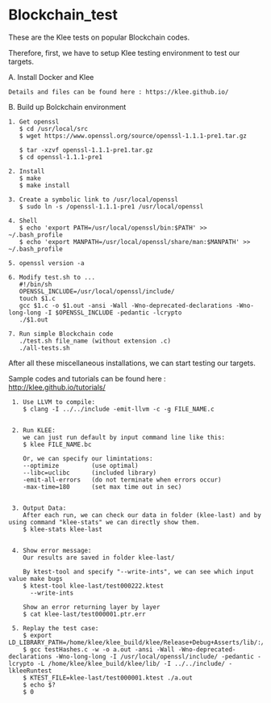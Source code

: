 # Blockchain_test

These are the Klee tests on popular Blockchain codes.

Therefore, first, we have to setup Klee testing environment to test our targets.

A. Install Docker and Klee

    Details and files can be found here : https://klee.github.io/


B. Build up Bolckchain environment

    1. Get openssl
       $ cd /usr/local/src
       $ wget https://www.openssl.org/source/openssl-1.1.1-pre1.tar.gz

       $ tar -xzvf openssl-1.1.1-pre1.tar.gz
       $ cd openssl-1.1.1-pre1

    2. Install
       $ make
       $ make install

    3. Create a symbolic link to /usr/local/openssl
       $ sudo ln -s /openssl-1.1.1-pre1 /usr/local/openssl

    4. Shell
       $ echo 'export PATH=/usr/local/openssl/bin:$PATH' >> ~/.bash_profile
       $ echo 'export MANPATH=/usr/local/openssl/share/man:$MANPATH' >> ~/.bash_profile

    5. openssl version -a

    6. Modify test.sh to ...
       #!/bin/sh
       OPENSSL_INCLUDE=/usr/local/openssl/include/
       touch $1.c
       gcc $1.c -o $1.out -ansi -Wall -Wno-deprecated-declarations -Wno-long-long -I $OPENSSL_INCLUDE -pedantic -lcrypto
       ./$1.out

    7. Run simple Blockchain code
       ./test.sh file_name (without extension .c)
       ./all-tests.sh
       
       
After all these miscellaneous installations, we can start testing our targets.

Sample codes and tutorials can be found here : http://klee.github.io/tutorials/

     1. Use LLVM to compile:
        $ clang -I ../../include -emit-llvm -c -g FILE_NAME.c


     2. Run KLEE:
        we can just run default by input command line like this:
        $ klee FILE_NAME.bc
        
        Or, we can specify our limintations:
        --optimize         (use optimal)
        --libc=uclibc      (included library)
        -emit-all-errors   (do not terminate when errors occur)
        -max-time=180      (set max time out in sec)


     3. Output Data:
        After each run, we can check our data in folder (klee-last) and by using command "klee-stats" we can directly show them.
        $ klee-stats klee-last


     4. Show error message:
        Our results are saved in folder klee-last/
        
        By ktest-tool and specify "--write-ints", we can see which input value make bugs
        $ ktest-tool klee-last/test000222.ktest
          --write-ints
        
        Show an error returning layer by layer
        $ cat klee-last/test000001.ptr.err
        
     5. Replay the test case:
        $ export LD_LIBRARY_PATH=/home/klee/klee_build/klee/Release+Debug+Asserts/lib/:/home/klee/klee_build/klee/lib/:$LD_LIBRARY_PATH
        $ gcc testHashes.c -w -o a.out -ansi -Wall -Wno-deprecated-declarations -Wno-long-long -I /usr/local/openssl/include/ -pedantic -lcrypto -L /home/klee/klee_build/klee/lib/ -I ../../include/ -lkleeRuntest
        $ KTEST_FILE=klee-last/test000001.ktest ./a.out 
        $ echo $?
        $ 0


